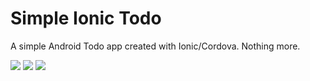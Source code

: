 # Simple Ionic Todo
A simple Android Todo app created with Ionic/Cordova. Nothing more.

![](http://i.imgur.com/8mtnmQw.png?1) ![](https://i.imgur.com/lPhXekU.png?1) ![](https://i.imgur.com/CdxzTSq.png?1)
